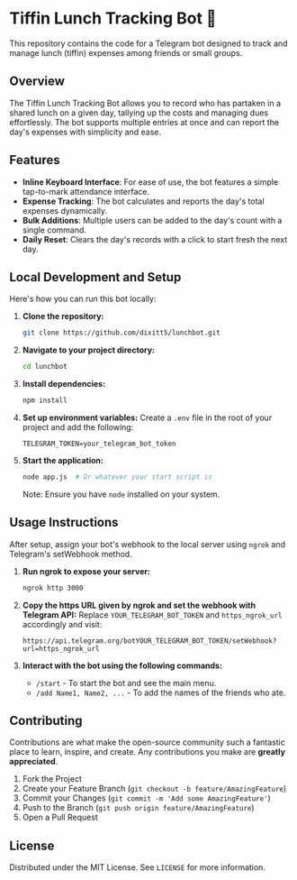 
# Tiffin Lunch Tracking Bot 🍱

This repository contains the code for a Telegram bot designed to track and manage lunch (tiffin) expenses among friends or small groups.

## Overview

The Tiffin Lunch Tracking Bot allows you to record who has partaken in a shared lunch on a given day, tallying up the costs and managing dues effortlessly. The bot supports multiple entries at once and can report the day's expenses with simplicity and ease.

## Features

- **Inline Keyboard Interface**: For ease of use, the bot features a simple tap-to-mark attendance interface.
- **Expense Tracking**: The bot calculates and reports the day's total expenses dynamically.
- **Bulk Additions**: Multiple users can be added to the day's count with a single command.
- **Daily Reset**: Clears the day's records with a click to start fresh the next day.

## Local Development and Setup

Here's how you can run this bot locally:

1. **Clone the repository:**
   ```sh
   git clone https://github.com/dixitt5/lunchbot.git
   ```
2. **Navigate to your project directory:**
   ```sh
   cd lunchbot
   ```
3. **Install dependencies:**
   ```sh
   npm install
   ```
4. **Set up environment variables:**
   Create a `.env` file in the root of your project and add the following:
   ```plaintext
   TELEGRAM_TOKEN=your_telegram_bot_token
   ```
5. **Start the application:**
   ```sh
   node app.js  # Or whatever your start script is
   ```

   Note: Ensure you have `node` installed on your system.

## Usage Instructions

After setup, assign your bot's webhook to the local server using `ngrok` and Telegram's setWebhook method.

1. **Run ngrok to expose your server:**
   ```sh
   ngrok http 3000
   ```

2. **Copy the https URL given by ngrok and set the webhook with Telegram API:**
   Replace `YOUR_TELEGRAM_BOT_TOKEN` and `https_ngrok_url` accordingly and visit:
   ```
   https://api.telegram.org/botYOUR_TELEGRAM_BOT_TOKEN/setWebhook?url=https_ngrok_url
   ```

3. **Interact with the bot using the following commands:**
   - `/start` - To start the bot and see the main menu.
   - `/add Name1, Name2, ...` - To add the names of the friends who ate.

## Contributing

Contributions are what make the open-source community such a fantastic place to learn, inspire, and create. Any contributions you make are **greatly appreciated**.

1. Fork the Project
2. Create your Feature Branch (`git checkout -b feature/AmazingFeature`)
3. Commit your Changes (`git commit -m 'Add some AmazingFeature'`)
4. Push to the Branch (`git push origin feature/AmazingFeature`)
5. Open a Pull Request

## License

Distributed under the MIT License. See `LICENSE` for more information.
